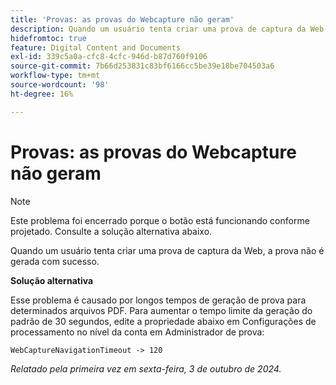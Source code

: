 ```yaml
---
title: 'Provas: as provas do Webcapture não geram'
description: Quando um usuário tenta criar uma prova de captura da Web, a prova não é gerada com sucesso.
hidefromtoc: true
feature: Digital Content and Documents
exl-id: 339c5a0a-cfc8-4cfc-946d-b87d760f9106
source-git-commit: 7b66d253831c83bf6166cc5be39e18be704503a6
workflow-type: tm+mt
source-wordcount: '98'
ht-degree: 16%

---
```


# Provas: as provas do Webcapture não geram

>[!NOTE]
>
>Este problema foi encerrado porque o botão está funcionando conforme projetado. Consulte a solução alternativa abaixo.

Quando um usuário tenta criar uma prova de captura da Web, a prova não é gerada com sucesso.

**Solução alternativa**

Esse problema é causado por longos tempos de geração de prova para determinados arquivos PDF. Para aumentar o tempo limite da geração do padrão de 30 segundos, edite a propriedade abaixo em Configurações de processamento no nível da conta em Administrador de prova:

`WebCaptureNavigationTimeout -> 120`

_Relatado pela primeira vez em sexta-feira, 3 de outubro de 2024._
